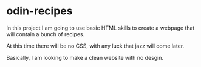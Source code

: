 # odin-recipes
In this project I am going to use basic HTML skills to create a webpage that will contain a bunch of recipes.

At this time there will be no CSS, with any luck that jazz will come later.

Basically, I am looking to make a clean website with no desgin.